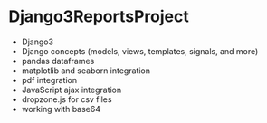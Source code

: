 # Django3ReportsProject
- Django3
- Django concepts (models, views, templates, signals, and more)
- pandas dataframes
- matplotlib and seaborn integration
- pdf integration
- JavaScript ajax integration
- dropzone.js for csv files
- working with base64
